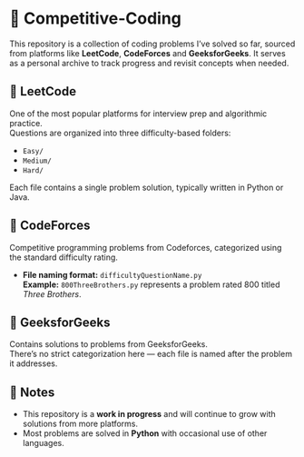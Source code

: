 # 🧠 Competitive-Coding

This repository is a collection of coding problems I’ve solved so far, sourced from platforms like **LeetCode**, **CodeForces** and **GeeksforGeeks**. It serves as a personal archive to track progress and revisit concepts when needed.

## 🔹 LeetCode

One of the most popular platforms for interview prep and algorithmic practice.  
Questions are organized into three difficulty-based folders:

- `Easy/`
- `Medium/`
- `Hard/`

Each file contains a single problem solution, typically written in Python or Java.

## 🔹 CodeForces

Competitive programming problems from Codeforces, categorized using the standard difficulty rating.

- **File naming format:** `difficultyQuestionName.py`  
  **Example:** `800ThreeBrothers.py` represents a problem rated 800 titled *Three Brothers*.

## 🔹 GeeksforGeeks

Contains solutions to problems from GeeksforGeeks.  
There’s no strict categorization here — each file is named after the problem it addresses.


## 📌 Notes

- This repository is a **work in progress** and will continue to grow with solutions from more platforms.
- Most problems are solved in **Python** with occasional use of other languages.
